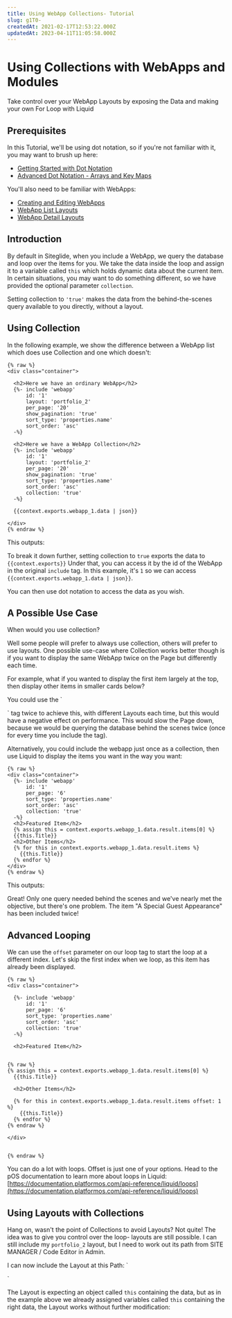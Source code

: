 ```yaml
---
title: Using WebApp Collections- Tutorial
slug: g1T0-
createdAt: 2021-02-17T12:53:22.000Z
updatedAt: 2023-04-11T11:05:58.000Z
---
```


# Using Collections with WebApps and Modules

Take control over your WebApp Layouts by exposing the Data and making your own For Loop with Liquid

## Prerequisites

In this Tutorial, we'll be using dot notation, so if you're not familiar with it, you may want to brush up here:

* [Getting Started with Dot Notation](https://developers.siteglide.com/tutorial)
* [Advanced Dot Notation - Arrays and Key Maps](https://developers.siteglide.com/advanced-arrays-and-key-maps-tutorial)

You'll also need to be familiar with WebApps:

* [Creating and Editing WebApps](https://help.siteglide.com/article/126-webapps-getting-started#2-creating-and-editing-items)
* [WebApp List Layouts](https://developers.siteglide.com/webapp-list-layouts)
* [WebApp Detail Layouts](https://developers.siteglide.com/webapp-detail-layouts)

## Introduction

By default in Siteglide, when you include a WebApp, we query the database and loop over the items for you. We take the data inside the loop and assign it to a variable called `this` which holds dynamic data about the current item. In certain situations, you may want to do something different, so we have provided the optional parameter `collection`.

Setting collection to `'true'` makes the data from the behind-the-scenes query available to you directly, without a layout.

## Using Collection

In the following example, we show the difference between a WebApp list which does use Collection and one which doesn't:

```liquid
{% raw %}
<div class="container">

  <h2>Here we have an ordinary WebApp</h2>
  {%- include 'webapp'
      id: '1'
      layout: 'portfolio_2'
      per_page: '20'
      show_pagination: 'true'
      sort_type: 'properties.name'
      sort_order: 'asc' 
  -%}
  
  <h2>Here we have a WebApp Collection</h2>
  {%- include 'webapp'
      id: '1'
      layout: 'portfolio_2'
      per_page: '20'
      show_pagination: 'true'
      sort_type: 'properties.name'
      sort_order: 'asc'
      collection: 'true' 
  -%}
  
  {{context.exports.webapp_1.data | json}}
  
</div>
{% endraw %}
```

This outputs:

<!-- ![](https://downloads.intercomcdn.com/i/o/170957349/28a44da8e57c6c597c0fa956/image.png) -->

To break it down further, setting collection to `true` exports the data to `{{context.exports}}` Under that, you can access it by the id of the WebApp in the original `include` tag. In this example, it's `1` so we can access `{{context.exports.webapp_1.data | json}}`.

You can then use dot notation to access the data as you wish.

## A Possible Use Case

When would you use collection?

Well some people will prefer to always use collection, others will prefer to use layouts. One possible use-case where Collection works better though is if you want to display the same WebApp twice on the Page but differently each time.

For example, what if you wanted to display the first item largely at the top, then display other items in smaller cards below?

You could use the \`

\` tag twice to achieve this, with different Layouts each time, but this would have a negative effect on performance. This would slow the Page down, because we would be querying the database behind the scenes twice (once for every time you include the tag).

Alternatively, you could include the webapp just once as a collection, then use Liquid to display the items you want in the way you want:

```liquid
{% raw %}
<div class="container">
  {%- include 'webapp'
      id: '1'
      per_page: '6'
      sort_type: 'properties.name'
      sort_order: 'asc'
      collection: 'true' 
  -%}
  <h2>Featured Item</h2>
  {% assign this = context.exports.webapp_1.data.result.items[0] %}
  {{this.Title}}
  <h2>Other Items</h2>
  {% for this in context.exports.webapp_1.data.result.items %}
    {{this.Title}}
  {% endfor %}
</div>
{% endraw %}
```

This outputs:

<!-- ![](https://downloads.intercomcdn.com/i/o/170961170/0dbe4c889cb38d1ea6abd650/image.png) -->

Great! Only one query needed behind the scenes and we've nearly met the objective, but there's one problem. The item "A Special Guest Appearance" has been included twice!

## Advanced Looping

We can use the `offset` parameter on our loop tag to start the loop at a different index. Let's skip the first index when we loop, as this item has already been displayed.

```liquid
{% raw %}
<div class="container">

  {%- include 'webapp'
      id: '1'
      per_page: '6'
      sort_type: 'properties.name'
      sort_order: 'asc'
      collection: 'true' 
  -%}

  <h2>Featured Item</h2>
  
  
{% raw %}
{% assign this = context.exports.webapp_1.data.result.items[0] %}
  {{this.Title}}
  
  <h2>Other Items</h2>
  
  {% for this in context.exports.webapp_1.data.result.items offset: 1 %}
    {{this.Title}}
  {% endfor %}
{% endraw %}
  
</div>


{% endraw %}
```

You can do a lot with loops. Offset is just one of your options. Head to the pOS documentation to learn more about loops in Liquid: [https://documentation.platformos.com/api-reference/liquid/loops](https://documentation.platformos.com/api-reference/liquid/loops)

## Using Layouts with Collections

Hang on, wasn't the point of Collections to avoid Layouts? Not quite! The idea was to give you control over the loop- layouts are still possible. I can still include my `portfolio_2` layout, but I need to work out its path from SITE MANAGER / Code Editor in Admin.

<!-- ![](https://downloads.intercomcdn.com/i/o/170964104/c1f3d4727c38bf6864313c84/image.png) -->

I can now include the Layout at this Path: \`

\`

The Layout is expecting an object called `this` containing the data, but as in the example above we already assigned variables called `this` containing the right data, the Layout works without further modification:

<!-- ![](https://downloads.intercomcdn.com/i/o/170964628/57c17615b319870fae403c96/image.png) -->
